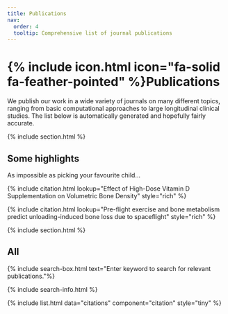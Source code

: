 ```yaml
---
title: Publications
nav:
  order: 4
  tooltip: Comprehensive list of journal publications
---
```


# {% include icon.html icon="fa-solid fa-feather-pointed" %}Publications

We publish our work in a wide variety of journals on many different topics, ranging from 
basic computational approaches to large longitudinal clinical studies. The list below is
automatically generated and hopefully fairly accurate.

{% include section.html %}

## Some highlights
As impossible as picking your favourite child...

{% include citation.html lookup="Effect of High-Dose Vitamin D Supplementation on Volumetric Bone Density" style="rich" %}

{% include citation.html lookup="Pre-flight exercise and bone metabolism predict unloading-induced bone loss due to spaceflight" style="rich" %}

{% include section.html %}

## All
{% include search-box.html text="Enter keyword to search for relevant publications."%}

{% include search-info.html %}

{% include list.html data="citations" component="citation" style="tiny" %}
